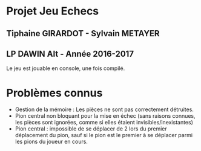 # Projet Jeu Echecs

## Tiphaine GIRARDOT - Sylvain METAYER

## LP DAWIN Alt - Année 2016-2017

Le jeu est jouable en console, une fois compilé. 

# Problèmes connus
- Gestion de la mémoire : Les pièces ne sont pas correctement détruites.
- Pion central non bloquant pour la mise en échec (sans raisons connues, les pièces sont ignorées, comme si elles étaient invisibles/inexistantes)
- Pion central : impossible de se déplacer de 2 lors du premier déplacement du pion, sauf si le pion est le premier à se déplacer parmi les pions du joueur en cours.